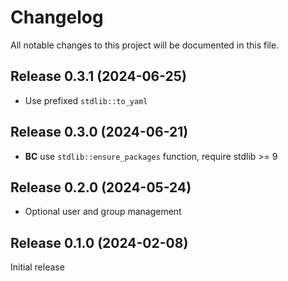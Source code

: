 # Changelog

All notable changes to this project will be documented in this file.


## Release 0.3.1 (2024-06-25)

- Use prefixed `stdlib::to_yaml`

## Release 0.3.0 (2024-06-21)

 - **BC** use `stdlib::ensure_packages` function, require stdlib >= 9

## Release 0.2.0 (2024-05-24)

 - Optional user and group management

## Release 0.1.0 (2024-02-08)

Initial release
